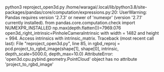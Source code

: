  python3 reproject_open3d.py 
/home/waragai/.local/lib/python3.8/site-packages/pandas/core/computation/expressions.py:20: UserWarning: Pandas requires version '2.7.3' or newer of 'numexpr' (version '2.7.1' currently installed).
  from pandas.core.computation.check import NUMEXPR_INSTALLED
np.max(depth.flatten())=7969.076
open3d_right_intrinsic=PinholeCameraIntrinsic with width = 1482 and height = 994.
Access intrinsics with intrinsic_matrix.
Traceback (most recent call last):
  File "reproject_open3d.py", line 85, in <module>
    rgbd_reproj = pcd.project_to_rgbd_image(shape[1], shape[0], intrinsic, depth_scale=5000.0, depth_max=10.0)
AttributeError: 'open3d.cpu.pybind.geometry.PointCloud' object has no attribute 'project_to_rgbd_image'

